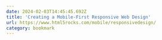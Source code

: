 ```yaml
---
date: 2024-02-03T14:45:45.692Z
title: 'Creating a Mobile-First Responsive Web Design'
url: https://www.html5rocks.com/mobile/responsivedesign/
category: bookmark
---
```

